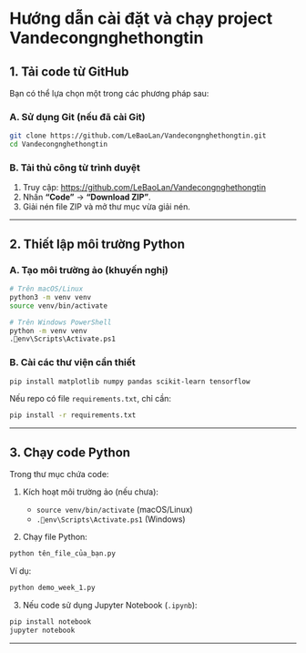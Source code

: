 
# Hướng dẫn cài đặt và chạy project Vandecongnghethongtin

## 1. Tải code từ GitHub

Bạn có thể lựa chọn một trong các phương pháp sau:

### A. Sử dụng Git (nếu đã cài Git)
```bash
git clone https://github.com/LeBaoLan/Vandecongnghethongtin.git
cd Vandecongnghethongtin
```

### B. Tải thủ công từ trình duyệt
1. Truy cập: https://github.com/LeBaoLan/Vandecongnghethongtin
2. Nhấn **“Code”** → **“Download ZIP”**.
3. Giải nén file ZIP và mở thư mục vừa giải nén.

---

## 2. Thiết lập môi trường Python

### A. Tạo môi trường ảo (khuyến nghị)
```bash
# Trên macOS/Linux
python3 -m venv venv
source venv/bin/activate

# Trên Windows PowerShell
python -m venv venv
.env\Scripts\Activate.ps1
```

### B. Cài các thư viện cần thiết
```bash
pip install matplotlib numpy pandas scikit-learn tensorflow
```

Nếu repo có file `requirements.txt`, chỉ cần:
```bash
pip install -r requirements.txt
```

---

## 3. Chạy code Python

Trong thư mục chứa code:

1. Kích hoạt môi trường ảo (nếu chưa):
   - `source venv/bin/activate` (macOS/Linux)
   - `.env\Scripts\Activate.ps1` (Windows)

2. Chạy file Python:
```bash
python tên_file_của_bạn.py
```

Ví dụ:
```bash
python demo_week_1.py
```

3. Nếu code sử dụng Jupyter Notebook (`.ipynb`):
```bash
pip install notebook
jupyter notebook
```

---
